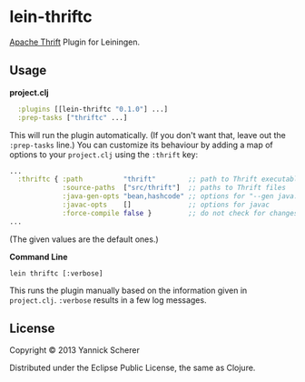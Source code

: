 # lein-thriftc

[Apache Thrift](http://thrift.apache.org/) Plugin for Leiningen.

## Usage

__project.clj__

```clojure
  :plugins [[lein-thriftc "0.1.0"] ...]
  :prep-tasks ["thriftc" ...]
```

This will run the plugin automatically. (If you don't want that, leave out the `:prep-tasks` line.)
You can customize its behaviour by adding a map of options to your `project.clj` using the `:thrift`
key:

```clojure
...
  :thriftc { :path          "thrift"        ;; path to Thrift executable
             :source-paths  ["src/thrift"]  ;; paths to Thrift files
             :java-gen-opts "bean,hashcode" ;; options for "--gen java:<options>"
             :javac-opts    []              ;; options for javac
             :force-compile false }         ;; do not check for changes
...
```

(The given values are the default ones.)

__Command Line__

```
lein thriftc [:verbose]
```

This runs the plugin manually based on the information given in `project.clj`. `:verbose`
results in a few log messages.

## License

Copyright &copy; 2013 Yannick Scherer

Distributed under the Eclipse Public License, the same as Clojure.
